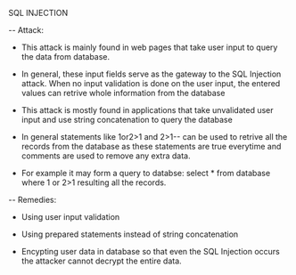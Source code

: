 SQL INJECTION

-- Attack:

- This attack is mainly found in web pages that take user input to query the data from database.

- In general, these input fields serve as the gateway to the SQL Injection attack. When no input validation is done on the user input, the entered values can retrive whole information from the database

- This attack is mostly found in applications that take unvalidated user input and use string concatenation to query the database

- In general statements like 1or2>1 and 2>1-- can be used to retrive all the records from the database as these statements are true everytime and comments are used to remove any extra data.

- For example it may form a query to databse: select * from database where 1 or 2>1 resulting all the records.

-- Remedies:

- Using user input validation

- Using prepared statements instead of string concatenation

- Encypting user data in database so that even the SQL Injection occurs the attacker cannot decrypt the entire data.
